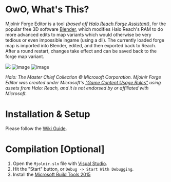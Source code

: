 # OwO, What's This?
Mjolnir Forge Editor is a tool *(based off [Halo Reach Forge Assistant](https://github.com/Lookenpeepers/Halo-Reach-Forge-Assistant))*, for the popular free 3D software [Blender](https://www.blender.org/), which modifies Halo Reach's RAM to do more advanced edits to map variants which would otherwise be very tedious or even impossible ingame (using a dll).
The currently loaded forge map is imported into Blender, edited, and then exported back to Reach. After a round restart, changes take effect and can be saved back to the forge map variant.

![](https://raw.githubusercontent.com/Waffle1434/Mjolnir-Forge-Editor/master/Wiki/rotate.gif)
![image](https://user-images.githubusercontent.com/8021358/131237927-73a4cc06-10fc-4464-b3f6-7fe21c5d5c1c.png)
![image](https://user-images.githubusercontent.com/8021358/131237982-65f77671-6130-4ad8-9697-92793bd5b101.png)

*Halo: The Master Chief Collection © Microsoft Corporation. Mjolnir Forge Editor was created under Microsoft's ["Game Content Usage Rules"](https://www.xbox.com/en-US/developers/rules) using assets from Halo: Reach, and it is not endorsed by or affiliated with Microsoft.*

# Installation & Setup
Please follow the [Wiki Guide](https://github.com/Waffle1434/Mjolnir-Forge-Editor/wiki/1.-Getting-Started).


# Compilation [Optional]
1. Open the `Mjolnir.sln` file with [Visual Studio](https://visualstudio.microsoft.com/).
2. Hit the "Start" button, or `Debug -> Start With Debugging`.
3. Install the [Microsoft Build Tools 2015](https://www.microsoft.com/en-us/download/details.aspx?id=48159)
